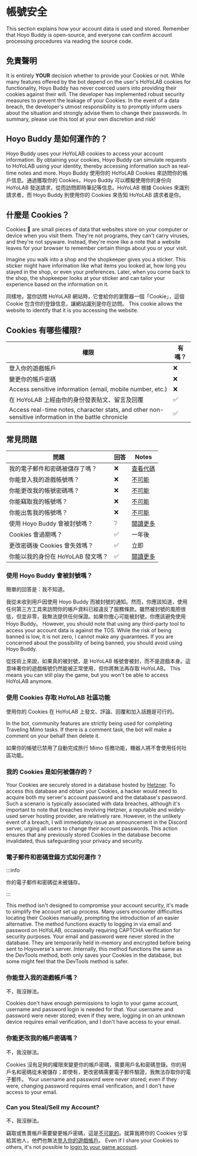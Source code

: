 # 帳號安全

This section explains how your account data is used and stored. Remember that Hoyo Buddy is open-source, and everyone can confirm account processing procedures via reading the source code.

## 免責聲明

It is entirely **YOUR** decision whether to provide your Cookies or not. While many features offered by the bot depend on the user's HoYoLAB cookies for functionality, Hoyo Buddy has never coerced users into providing their cookies against their will. The developer has implemented robust security measures to prevent the leakage of your Cookies. In the event of a data breach, the developer's utmost responsibility is to promptly inform users about the situation and strongly advise them to change their passwords. In summary, please use this tool at your own discretion and risk!

## Hoyo Buddy 是如何運作的？

Hoyo Buddy uses your HoYoLAB cookies to access your account information. By obtaining your cookies, Hoyo Buddy can simulate requests to HoYoLAB using your identity, thereby accessing information such as real-time notes and more. Hoyo Buddy 使用你的 HoYoLAB Cookies 來訪問你的帳戶信息。通過獲取你的 Cookies，Hoyo Buddy 可以模擬使用你的身份向 HoYoLAB 發送請求，從而訪問即時筆記等信息。HoYoLAB 根據 Cookies 來識別請求者，而 Hoyo Buddy 則使用你的 Cookies 來告知 HoYoLAB 請求者是你。

## 什麼是 Cookies？

Cookies 🍪 are small pieces of data that websites store on your computer or device when you visit them. They're not programs, they can't carry viruses, and they're not spyware. Instead, they're more like a note that a website leaves for your browser to remember certain things about you or your visit.

Imagine you walk into a shop and the shopkeeper gives you a sticker. This sticker might have information like what items you looked at, how long you stayed in the shop, or even your preferences. Later, when you come back to the shop, the shopkeeper looks at your sticker and can tailor your experience based on the information on it.

同樣地，當你訪問 HoYoLAB 網站時，它會給你的瀏覽器一個「Cookie」，這個 Cookie 包含你的登錄信息，讓網站識別是你在訪問。 This cookie allows the website to identify that it is you accessing the website.

## Cookies 有哪些權限?

| 權限                                                                                                   | 有嗎？ |
| ---------------------------------------------------------------------------------------------------- | --- |
| 登入你的遊戲帳戶                                                                                             | ❌   |
| 變更你的帳戶密碼                                                                                             | ❌   |
| Access sensitive information (email, mobile number, etc.)         | ❌   |
| 在 HoYoLAB 上經由你的身份發表貼文、留言及回覆                                                                          | ✅   |
| Access real-time notes, character stats, and other non-sensitive information in the battle chronicle | ✅   |

## 常見問題

| 問題                    | 回答 | Notes                                                                                       |
| --------------------- | -- | ------------------------------------------------------------------------------------------- |
| 我的電子郵件和密碼被儲存了嗎？       | ❌  | [查看代碼](https://github.com/seriaati/hoyo-buddy/blob/main/hoyo_buddy/web_app/pages/finish.py) |
| 你能登入我的遊戲帳號嗎？          | ❌  | [不可能](#你能登入我的遊戲帳戶嗎)                                                                         |
| 你能更改我的帳號密碼嗎？          | ❌  | [不可能](#你能更改我的帳戶密碼嗎)                                                                         |
| 你能竊取我的帳號嗎？            | ❌  | [不可能](#你能竊取售賣我的帳戶嗎)                                                                         |
| 你能出售我的帳號嗎？            | ❌  | [不可能](#你能竊取售賣我的帳戶嗎)                                                                         |
| 使用 Hoyo Buddy 會被封號嗎？  | ❔  | [閱讀更多](#使用-hoyo-buddy-會被封號嗎)                                                                |
| Cookies 會過期嗎？         | ✅  | 一年後                                                                                         |
| 更改密碼後 Cookies 會失效嗎？   | ✅  | 立即                                                                                          |
| 你能以我的身份在 HoYoLAB 發文嗎？ | ✅  | [閱讀更多](#使用-cookies-存取-hoyolab-社區功能)                                                         |

### 使用 Hoyo Buddy 會被封號嗎？

簡單的回答是：我不知道。

我從未收到用戶因使用 Hoyo Buddy 而被封號的通知。然而，你應該知道，使用任何第三方工具來訪問你的帳戶資料已經違反了服務條款。雖然被封號的風險很低，但並非零，我無法提供任何保證。如果你擔心可能被封號，你應該避免使用 Hoyo Buddy。 However, you should note that using any third-party tool to access your account data is against the TOS. While the risk of being banned is low, it is not zero, I cannot make any guarantees. If you are concerned about the possibility of being banned, you should avoid using Hoyo Buddy.

從技術上來說，如果真的被封號，是 HoYoLAB 帳號會被封，而不是遊戲本身。這意味著你的遊戲帳號仍然能被正常使用，但你將無法再存取 HoYoLAB。 This means you can still play the game, but you won't be able to access HoYoLAB anymore.

### 使用 Cookies 存取 HoYoLAB 社區功能

使用你的 Cookies 在 HoYoLAB 上發文、評論、回覆和加入話題是可行的。

In the bot, community features are strictly being used for completing Traveling Mimo tasks. If there is a comment task, the bot will make a comment on your behalf then delete it.

如果你的帳號已禁用了自動完成旅行 Mimo 任務功能，機器人將不會使用任何社區功能。

### 我的 Cookies 是如何被儲存的？

Your Cookies are securely stored in a database hosted by [Hetzner](https://www.hetzner.com/). To access this database and obtain your Cookies, a hacker would need to acquire both my server's account password and the database's password. Such a scenario is typically associated with data breaches, although it's important to note that breaches involving Hetzner, a reputable and widely-used server hosting provider, are relatively rare. However, in the unlikely event of a breach, I will immediately issue an announcement in the Discord server, urging all users to change their account passwords. This action ensures that any previously stored Cookies in the database become invalidated, thus safeguarding your privacy and security.

### 電子郵件和密碼登錄方式如何運作？

:::info

你的電子郵件和密碼從未被儲存。

:::

This method isn't designed to compromise your account security, it's made to simplify the account set up process. Many users encounter difficulties locating their Cookies manually, prompting the introduction of an easier alternative. The method functions exactly to logging in via email and password on HoYoLAB, occasionally requiring CAPTCHA verification for security purposes. Your email and password were never stored in the database. They are temporarily held in-memory and encrypted before being sent to Hoyoverse's server. Internally, this method functions the same as the DevTools method, both only saves your Cookies in the database, but some might feel that the DevTools method is safer.

### 你能登入我的遊戲帳戶嗎？

不，我沒辦法。

Cookies don't have enough permissions to login to your game account, username and password login is needed for that. Your username and password were never stored; even if they were, logging in on an unknown device requires email verification, and I don't have access to your email.

### 你能更改我的帳戶密碼嗎？

不，我沒辦法。

Cookies 沒有足夠的權限來變更你的帳戶密碼，需要用戶名和密碼登錄。你的用戶名和密碼從未被儲存；即使有，更改密碼需要電子郵件驗證，我無法存取你的電子郵件。 Your username and password were never stored; even if they were, changing password requires email verification, and I don't have access to your email.

### Can you Steal/Sell my Account?

不，我沒辦法。

竊取或售賣帳戶需要變更帳戶密碼，這是[不可能的](#你能更改我的帳戶密碼嗎)。就算我將你的 Cookies 分享給其他人，他們也無法[登入你的遊戲帳戶](#你能登入我的遊戲帳戶嗎)。 Even if I share your Cookies to others, it's not possible to [login to your game account](#can-you-login-to-my-game-account).
